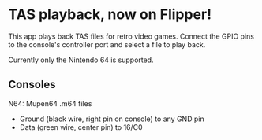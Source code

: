 # TAS playback, now on Flipper!

This app plays back TAS files for retro video games. Connect the GPIO pins to the console's controller port and select a file to play back.

Currently only the Nintendo 64 is supported.

## Consoles

N64: Mupen64 .m64 files
- Ground (black wire, right pin on console) to any GND pin
- Data (green wire, center pin) to 16/C0

